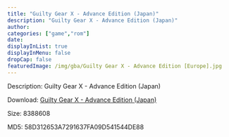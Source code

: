 ```yaml
---
title: "Guilty Gear X - Advance Edition (Japan)"
description: "Guilty Gear X - Advance Edition (Japan)"
author: 
categories: ["game","rom"]
date: 
displayInList: true
displayInMenu: false
dropCap: false
featuredImage: /img/gba/Guilty Gear X - Advance Edition [Europe].jpg
---
```


Description: Guilty Gear X - Advance Edition (Japan)

Download: <a style="text-decoration:underline;" href="https://mega.nz/#!GCYWAYbA!a3YLD6NLrLc2U6Qrg2o8cPvsEHm2o1kXW2BB4e3fSMY" target = "_blank" rel = "nofollow" > Guilty Gear X - Advance Edition (Japan)</a>

Size: 8388608

MD5: 58D312653A7291637FA09D541544DE88

